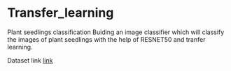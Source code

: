 # Transfer_learning
Plant seedlings classification
Buiding an image classifier which will classify the images of plant seedlings with the help of RESNET50 and tranfer learning.

Dataset link [link](https://www.kaggle.com/datasets/siddhantsinghu/plant-seedling)

